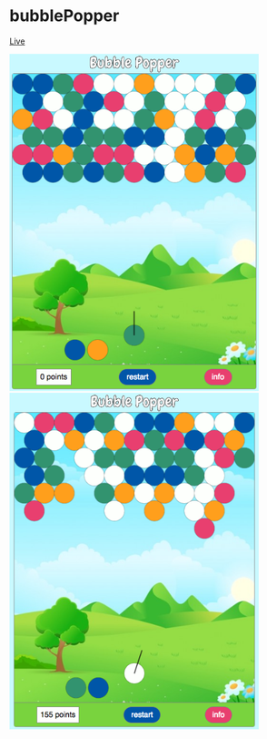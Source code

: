 # bubblePopper

[Live](http://reedwilliams24.github.io/bubblePopper)

<div>
  <img src="https://raw.githubusercontent.com/reedwilliams24/bubblePopper/master/docs/screen_shot_1.png" width='438.6' height='591.6'>
  <img src="https://raw.githubusercontent.com/reedwilliams24/bubblePopper/master/docs/screen_shot_2.png" width='438.6' height='591.6'>
</div>
